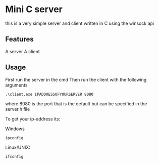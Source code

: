 # Mini C server #
this is a very simple server and client written in C using the winsock api

## Features ##
A server
A client

## Usage ##
First run the server in the cmd
Then run the client with the following arguments
```
.\client.exe IPADDRESSOFYOURSERVER 8080
```
where 8080 is the port that is the default but can be specified in the server.h file

To get your ip-address its:

Windows

```
ipconfig
```

    
Linux/UNIX:

```
ifconfig
```
